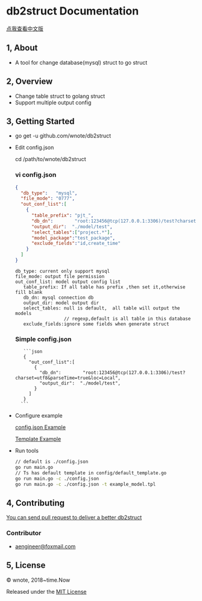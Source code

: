 
# db2struct  Documentation
[点我查看中文版](./docs/README_cn.md)

## 1, About
 - A tool for change database(mysql) struct to go struct

## 2, Overview
* Change table struct to golang struct
* Support multiple output config

## 3, Getting Started

+ go get -u github.com/wnote/db2struct


+ Edit config.json

   cd /path/to/wnote/db2struct

   ### vi config.json
     ```json
     {
       "db_type":   "mysql",
       "file_mode": "0777",
       "out_conf_list":[
         {
           "table_prefix": "pjt_",
           "db_dn":        "root:123456@tcp(127.0.0.1:3306)/test?charset=utf8&parseTime=true&loc=Local",
           "output_dir":  "./model/test",
           "select_tables":["project.*"],
           "model_package":"test_package",
           "exclude_fields":"id,create_time"
         }
       ]
     }
    ```
    ```
    db_type: current only support mysql
    file_mode: output file permission
    out_conf_list: model output config list
       table_prefix: If all table has prefix ,then set it,otherwise fill blank
       db_dn: mysql connection db
       output_dir: model output dir
       select_tables: null is default,  all table will output the models
                      // regexp,default is all table in this database
       exclude_fields:ignore some fields when generate struct
    ```
    ### Simple config.json
         ```json
         {
           "out_conf_list":[
             {
               "db_dn":        "root:123456@tcp(127.0.0.1:3306)/test?charset=utf8&parseTime=true&loc=Local",
               "output_dir":  "./model/test",
             }
           ]
         }
        ```
+ Configure example

    [config.json Example](./config.json)
    
    [Template Example](./docs/example_model.tpl)

+ Run tools
    ```bash
    // default is ./config.json
    go run main.go
    // Ts has default template in config/default_template.go
    go run main.go -c ./config.json 
    go run main.go -c ./config.json -t example_model.tpl
    ```

## 4, Contributing

[You can send pull request to deliver a better db2struct](https://github.com/wnote/db2struct)

### Contributor
   * aengineer@foxmail.com

## 5, License

© wnote, 2018~time.Now

Released under the [MIT License](https://github.com/wnote/db2struct/blob/master/License)

